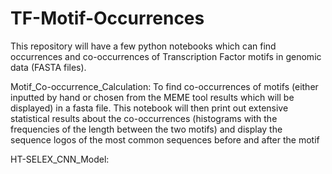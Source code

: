 # TF-Motif-Occurrences
This repository will have a few python notebooks which can find occurrences and co-occurrences of Transcription Factor motifs in genomic data (FASTA files).

Motif_Co-occurrence_Calculation: To find co-occurrences of motifs (either inputted by hand or chosen from the MEME tool results which will be displayed) in a fasta file. This notebook will then print out extensive statistical results about the co-occurrences (histograms with the frequencies of the length between the two motifs) and display the sequence logos of the most common sequences before and after the motif

HT-SELEX_CNN_Model:
